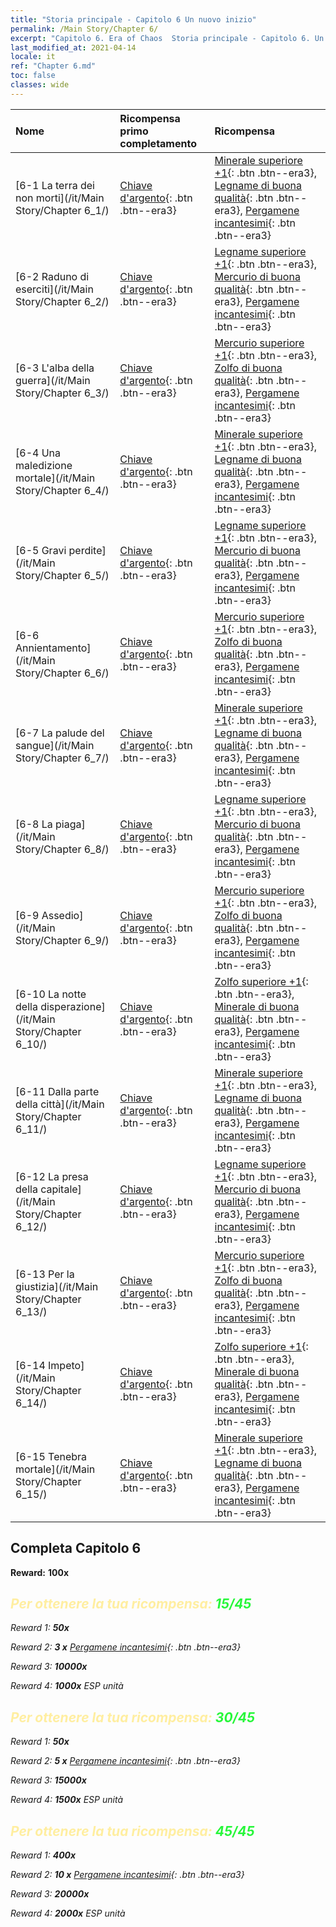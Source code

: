 ```yaml
---
title: "Storia principale - Capitolo 6 Un nuovo inizio"
permalink: /Main Story/Chapter 6/
excerpt: "Capitolo 6. Era of Chaos  Storia principale - Capitolo 6. Un nuovo inizio"
last_modified_at: 2021-04-14
locale: it
ref: "Chapter 6.md"
toc: false
classes: wide
---
```


  | Nome |  Ricompensa primo completamento | Ricompensa |
  |:------------|:------------|:------------| 
  | [6-1 La terra dei non morti](/it/Main Story/Chapter 6_1/) | [Chiave d'argento](/it/Items/con_693/){: .btn .btn--era3} | [Minerale superiore +1](/it/Items/mat_19/){: .btn .btn--era3}, [Legname di buona qualità](/it/Items/mat_13/){: .btn .btn--era3}, [Pergamene incantesimi](/it/Items/con_694/){: .btn .btn--era3} |
  | [6-2 Raduno di eserciti](/it/Main Story/Chapter 6_2/) | [Chiave d'argento](/it/Items/con_693/){: .btn .btn--era3} | [Legname superiore +1](/it/Items/mat_20/){: .btn .btn--era3}, [Mercurio di buona qualità](/it/Items/mat_14/){: .btn .btn--era3}, [Pergamene incantesimi](/it/Items/con_694/){: .btn .btn--era3} |
  | [6-3 L'alba della guerra](/it/Main Story/Chapter 6_3/) | [Chiave d'argento](/it/Items/con_693/){: .btn .btn--era3} | [Mercurio superiore +1](/it/Items/mat_21/){: .btn .btn--era3}, [Zolfo di buona qualità](/it/Items/mat_15/){: .btn .btn--era3}, [Pergamene incantesimi](/it/Items/con_694/){: .btn .btn--era3} |
  | [6-4 Una maledizione mortale](/it/Main Story/Chapter 6_4/) | [Chiave d'argento](/it/Items/con_693/){: .btn .btn--era3} | [Minerale superiore +1](/it/Items/mat_19/){: .btn .btn--era3}, [Legname di buona qualità](/it/Items/mat_13/){: .btn .btn--era3}, [Pergamene incantesimi](/it/Items/con_694/){: .btn .btn--era3} |
  | [6-5 Gravi perdite](/it/Main Story/Chapter 6_5/) | [Chiave d'argento](/it/Items/con_693/){: .btn .btn--era3} | [Legname superiore +1](/it/Items/mat_20/){: .btn .btn--era3}, [Mercurio di buona qualità](/it/Items/mat_14/){: .btn .btn--era3}, [Pergamene incantesimi](/it/Items/con_694/){: .btn .btn--era3} |
  | [6-6 Annientamento](/it/Main Story/Chapter 6_6/) | [Chiave d'argento](/it/Items/con_693/){: .btn .btn--era3} | [Mercurio superiore +1](/it/Items/mat_21/){: .btn .btn--era3}, [Zolfo di buona qualità](/it/Items/mat_15/){: .btn .btn--era3}, [Pergamene incantesimi](/it/Items/con_694/){: .btn .btn--era3} |
  | [6-7 La palude del sangue](/it/Main Story/Chapter 6_7/) | [Chiave d'argento](/it/Items/con_693/){: .btn .btn--era3} | [Minerale superiore +1](/it/Items/mat_19/){: .btn .btn--era3}, [Legname di buona qualità](/it/Items/mat_13/){: .btn .btn--era3}, [Pergamene incantesimi](/it/Items/con_694/){: .btn .btn--era3} |
  | [6-8 La piaga](/it/Main Story/Chapter 6_8/) | [Chiave d'argento](/it/Items/con_693/){: .btn .btn--era3} | [Legname superiore +1](/it/Items/mat_20/){: .btn .btn--era3}, [Mercurio di buona qualità](/it/Items/mat_14/){: .btn .btn--era3}, [Pergamene incantesimi](/it/Items/con_694/){: .btn .btn--era3} |
  | [6-9 Assedio](/it/Main Story/Chapter 6_9/) | [Chiave d'argento](/it/Items/con_693/){: .btn .btn--era3} | [Mercurio superiore +1](/it/Items/mat_21/){: .btn .btn--era3}, [Zolfo di buona qualità](/it/Items/mat_15/){: .btn .btn--era3}, [Pergamene incantesimi](/it/Items/con_694/){: .btn .btn--era3} |
  | [6-10 La notte della disperazione](/it/Main Story/Chapter 6_10/) | [Chiave d'argento](/it/Items/con_693/){: .btn .btn--era3} | [Zolfo superiore +1](/it/Items/mat_22/){: .btn .btn--era3}, [Minerale di buona qualità](/it/Items/mat_12/){: .btn .btn--era3}, [Pergamene incantesimi](/it/Items/con_694/){: .btn .btn--era3} |
  | [6-11 Dalla parte della città](/it/Main Story/Chapter 6_11/) | [Chiave d'argento](/it/Items/con_693/){: .btn .btn--era3} | [Minerale superiore +1](/it/Items/mat_19/){: .btn .btn--era3}, [Legname di buona qualità](/it/Items/mat_13/){: .btn .btn--era3}, [Pergamene incantesimi](/it/Items/con_694/){: .btn .btn--era3} |
  | [6-12 La presa della capitale](/it/Main Story/Chapter 6_12/) | [Chiave d'argento](/it/Items/con_693/){: .btn .btn--era3} | [Legname superiore +1](/it/Items/mat_20/){: .btn .btn--era3}, [Mercurio di buona qualità](/it/Items/mat_14/){: .btn .btn--era3}, [Pergamene incantesimi](/it/Items/con_694/){: .btn .btn--era3} |
  | [6-13 Per la giustizia](/it/Main Story/Chapter 6_13/) | [Chiave d'argento](/it/Items/con_693/){: .btn .btn--era3} | [Mercurio superiore +1](/it/Items/mat_21/){: .btn .btn--era3}, [Zolfo di buona qualità](/it/Items/mat_15/){: .btn .btn--era3}, [Pergamene incantesimi](/it/Items/con_694/){: .btn .btn--era3} |
  | [6-14 Impeto](/it/Main Story/Chapter 6_14/) | [Chiave d'argento](/it/Items/con_693/){: .btn .btn--era3} | [Zolfo superiore +1](/it/Items/mat_22/){: .btn .btn--era3}, [Minerale di buona qualità](/it/Items/mat_12/){: .btn .btn--era3}, [Pergamene incantesimi](/it/Items/con_694/){: .btn .btn--era3} |
  | [6-15 Tenebra mortale](/it/Main Story/Chapter 6_15/) | [Chiave d'argento](/it/Items/con_693/){: .btn .btn--era3} | [Minerale superiore +1](/it/Items/mat_19/){: .btn .btn--era3}, [Legname di buona qualità](/it/Items/mat_13/){: .btn .btn--era3}, [Pergamene incantesimi](/it/Items/con_694/){: .btn .btn--era3} |


## Completa Capitolo 6

 **Reward:**  **100x** <i class="fas fa-gem"/>



## <span style="color: #ffeea0">Per ottenere la tua ricompensa: </span><span style="color: #27f73a">15/45</span>

 Reward 1:  **50x** <i class="fas fa-gem"/>

 Reward 2: **3 x** [Pergamene incantesimi](/it/Items/con_694/){: .btn .btn--era3}

 Reward 3:  **10000x** <i class="fas fa-coins"/>

 Reward 4:  **1000x** ESP unità



## <span style="color: #ffeea0">Per ottenere la tua ricompensa: </span><span style="color: #27f73a">30/45</span>

 Reward 1:  **50x** <i class="fas fa-gem"/>

 Reward 2: **5 x** [Pergamene incantesimi](/it/Items/con_694/){: .btn .btn--era3}

 Reward 3:  **15000x** <i class="fas fa-coins"/>

 Reward 4:  **1500x** ESP unità



## <span style="color: #ffeea0">Per ottenere la tua ricompensa: </span><span style="color: #27f73a">45/45</span>

 Reward 1:  **400x** <i class="fas fa-gem"/>

 Reward 2: **10 x** [Pergamene incantesimi](/it/Items/con_694/){: .btn .btn--era3}

 Reward 3:  **20000x** <i class="fas fa-coins"/>

 Reward 4:  **2000x** ESP unità

